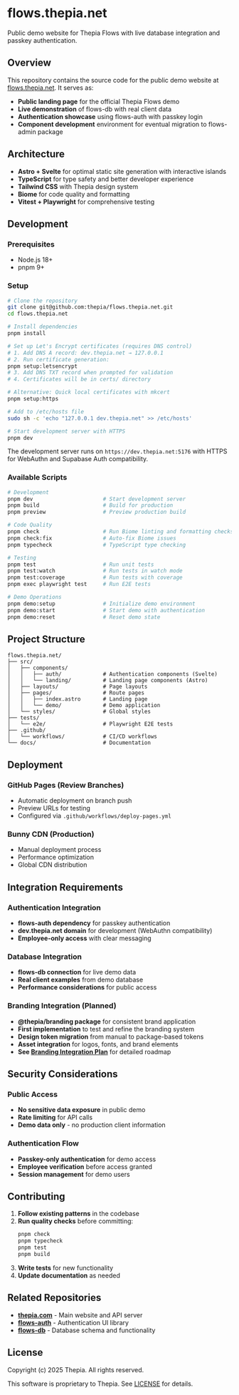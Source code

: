 # flows.thepia.net

Public demo website for Thepia Flows with live database integration and passkey authentication.

## Overview

This repository contains the source code for the public demo website at [flows.thepia.net](https://flows.thepia.net). It serves as:

- **Public landing page** for the official Thepia Flows demo
- **Live demonstration** of flows-db with real client data
- **Authentication showcase** using flows-auth with passkey login
- **Component development** environment for eventual migration to flows-admin package

## Architecture

- **Astro + Svelte** for optimal static site generation with interactive islands
- **TypeScript** for type safety and better developer experience
- **Tailwind CSS** with Thepia design system
- **Biome** for code quality and formatting
- **Vitest + Playwright** for comprehensive testing

## Development

### Prerequisites

- Node.js 18+
- pnpm 9+

### Setup

```bash
# Clone the repository
git clone git@github.com:thepia/flows.thepia.net.git
cd flows.thepia.net

# Install dependencies
pnpm install

# Set up Let's Encrypt certificates (requires DNS control)
# 1. Add DNS A record: dev.thepia.net → 127.0.0.1
# 2. Run certificate generation:
pnpm setup:letsencrypt
# 3. Add DNS TXT record when prompted for validation
# 4. Certificates will be in certs/ directory

# Alternative: Quick local certificates with mkcert
pnpm setup:https

# Add to /etc/hosts file
sudo sh -c 'echo "127.0.0.1 dev.thepia.net" >> /etc/hosts'

# Start development server with HTTPS
pnpm dev
```

The development server runs on `https://dev.thepia.net:5176` with HTTPS for WebAuthn and Supabase Auth compatibility.

### Available Scripts

```bash
# Development
pnpm dev                      # Start development server
pnpm build                    # Build for production
pnpm preview                  # Preview production build

# Code Quality
pnpm check                    # Run Biome linting and formatting checks
pnpm check:fix                # Auto-fix Biome issues
pnpm typecheck                # TypeScript type checking

# Testing
pnpm test                     # Run unit tests
pnpm test:watch               # Run tests in watch mode
pnpm test:coverage            # Run tests with coverage
pnpm exec playwright test     # Run E2E tests

# Demo Operations
pnpm demo:setup               # Initialize demo environment
pnpm demo:start               # Start demo with authentication
pnpm demo:reset               # Reset demo state
```

## Project Structure

```
flows.thepia.net/
├── src/
│   ├── components/
│   │   ├── auth/             # Authentication components (Svelte)
│   │   └── landing/          # Landing page components (Astro)
│   ├── layouts/              # Page layouts
│   ├── pages/                # Route pages
│   │   ├── index.astro       # Landing page
│   │   └── demo/             # Demo application
│   └── styles/               # Global styles
├── tests/
│   └── e2e/                  # Playwright E2E tests
├── .github/
│   └── workflows/            # CI/CD workflows
└── docs/                     # Documentation
```

## Deployment

### GitHub Pages (Review Branches)
- Automatic deployment on branch push
- Preview URLs for testing
- Configured via `.github/workflows/deploy-pages.yml`

### Bunny CDN (Production)
- Manual deployment process
- Performance optimization
- Global CDN distribution

## Integration Requirements

### Authentication Integration
- **flows-auth dependency** for passkey authentication
- **dev.thepia.net domain** for development (WebAuthn compatibility)
- **Employee-only access** with clear messaging

### Database Integration
- **flows-db connection** for live demo data
- **Real client examples** from demo database
- **Performance considerations** for public access

### Branding Integration (Planned)
- **@thepia/branding package** for consistent brand application
- **First implementation** to test and refine the branding system
- **Design token migration** from manual to package-based tokens
- **Asset integration** for logos, fonts, and brand elements
- **See [Branding Integration Plan](./docs/branding-integration.md)** for detailed roadmap

## Security Considerations

### Public Access
- **No sensitive data exposure** in public demo
- **Rate limiting** for API calls
- **Demo data only** - no production client information

### Authentication Flow
- **Passkey-only authentication** for demo access
- **Employee verification** before access granted
- **Session management** for demo users

## Contributing

1. **Follow existing patterns** in the codebase
2. **Run quality checks** before committing:
   ```bash
   pnpm check
   pnpm typecheck
   pnpm test
   pnpm build
   ```
3. **Write tests** for new functionality
4. **Update documentation** as needed

## Related Repositories

- **[thepia.com](https://github.com/thepian/thepia.com)** - Main website and API server
- **[flows-auth](https://github.com/thepia/flows-auth)** - Authentication UI library
- **[flows-db](https://github.com/thepia/flows-db)** - Database schema and functionality

## License

Copyright (c) 2025 Thepia. All rights reserved.

This software is proprietary to Thepia. See [LICENSE](./LICENSE) for details.
